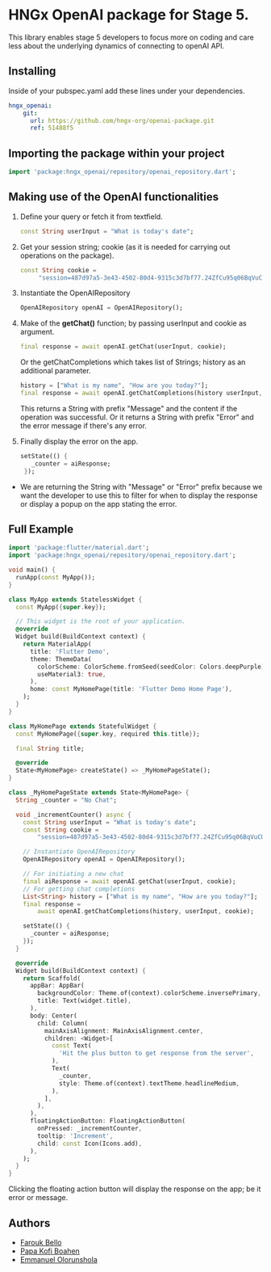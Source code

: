 # HNGx OpenAI package for Stage 5.

This library enables stage 5 developers to focus more on coding and care less about the underlying dynamics of connecting to openAI API.

## Installing
Inside of your pubspec.yaml add these lines under your dependencies.
```yaml
hngx_openai:
    git:
      url: https://github.com/hngx-org/openai-package.git
      ref: 51488f5
````

## Importing the package within your project
```dart
import 'package:hngx_openai/repository/openai_repository.dart';
```

## Making use of the OpenAI functionalities
1. Define your query or fetch it from textfield.
   ```dart
   const String userInput = "What is today's date";
   ```
2. Get your session string; cookie (as it is needed for carrying out operations on the package).
   ```dart
   const String cookie =
        "session=487d97a5-3e43-4502-80d4-9315c3d7bf77.24ZfCu95q06BqVuCUFWuJJoLAgM";
   ```
3. Instantiate the OpenAIRepository
   ```dart
   OpenAIRepository openAI = OpenAIRepository();
   ```
4. Make of the **getChat()** function; by passing userInput and cookie as argument.
   ```dart
   final response = await openAI.getChat(userInput, cookie);
   ```

   Or the getChatCompletions which takes list of Strings; history as an additional parameter.
   
   ```dart
   history = ["What is my name", "How are you today?"];
   final response = await openAI.getChatCompletions(history userInput, cookie);
   ```
    
   This returns a String with prefix "Message" and the content if the operation was successful. Or it returns a String with prefix "Error" and the error message if there's any error.
6. Finally display the error on the app.
   ```dart
   setState(() {
      _counter = aiResponse;
    });
   ```
   
- We are returning the String with "Message" or "Error" prefix because we want the developer to use this to filter for when to display the response or display a popup on the app stating the error.

## Full Example
```dart
import 'package:flutter/material.dart';
import 'package:hngx_openai/repository/openai_repository.dart';

void main() {
  runApp(const MyApp());
}

class MyApp extends StatelessWidget {
  const MyApp({super.key});

  // This widget is the root of your application.
  @override
  Widget build(BuildContext context) {
    return MaterialApp(
      title: 'Flutter Demo',
      theme: ThemeData(
        colorScheme: ColorScheme.fromSeed(seedColor: Colors.deepPurple),
        useMaterial3: true,
      ),
      home: const MyHomePage(title: 'Flutter Demo Home Page'),
    );
  }
}

class MyHomePage extends StatefulWidget {
  const MyHomePage({super.key, required this.title});

  final String title;

  @override
  State<MyHomePage> createState() => _MyHomePageState();
}

class _MyHomePageState extends State<MyHomePage> {
  String _counter = "No Chat";

  void _incrementCounter() async {
    const String userInput = "What is today's date";
    const String cookie =
        "session=487d97a5-3e43-4502-80d4-9315c3d7bf77.24ZfCu95q06BqVuCUFWuJJoLAgM";

    // Instantiate OpenAIRepository
    OpenAIRepository openAI = OpenAIRepository();

    // For initiating a new chat
    final aiResponse = await openAI.getChat(userInput, cookie);
    // For getting chat completions
    List<String> history = ["What is my name", "How are you today?"];
    final response =
        await openAI.getChatCompletions(history, userInput, cookie);

    setState(() {
      _counter = aiResponse;
    });
  }

  @override
  Widget build(BuildContext context) {
    return Scaffold(
      appBar: AppBar(
        backgroundColor: Theme.of(context).colorScheme.inversePrimary,
        title: Text(widget.title),
      ),
      body: Center(
        child: Column(
          mainAxisAlignment: MainAxisAlignment.center,
          children: <Widget>[
            const Text(
              'Hit the plus button to get response from the server',
            ),
            Text(
              _counter,
              style: Theme.of(context).textTheme.headlineMedium,
            ),
          ],
        ),
      ),
      floatingActionButton: FloatingActionButton(
        onPressed: _incrementCounter,
        tooltip: 'Increment',
        child: const Icon(Icons.add),
      ),
    );
  }
}
```

Clicking the floating action button will display the response on the app; be it error or message.

## Authors
- [Farouk Bello](https://github.com/maverick0x)
- [Papa Kofi Boahen](https://github.com/Boahen123)
- [Emmanuel Olorunshola](https://github.com/eokdev)
